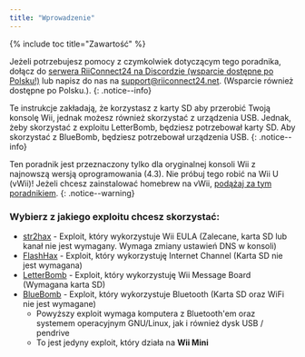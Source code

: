 ```yaml
---
title: "Wprowadzenie"
---
```


{% include toc title="Zawartość" %}

Jeżeli potrzebujesz pomocy z czymkolwiek dotyczącym tego poradnika, dołącz do [serwera RiiConnect24 na Discordzie (wsparcie dostępne po Polsku!)](https://discord.gg/b4Y7jfD) lub napisz do nas na [support@riiconnect24.net](mailto:support@riiconnect24.net). (Wsparcie również dostępne po Polsku.).
{: .notice--info}

Te instrukcje zakładają, że korzystasz z karty SD aby przerobić Twoją konsolę Wii, jednak możesz również skorzystać z urządzenia USB. Jednak, żeby skorzystać z exploitu LetterBomb, będziesz potrzebował karty SD. Aby skorzystać z BlueBomb, będziesz potrzebował urządzenia USB.
{: .notice--info}

Ten poradnik jest przeznaczony tylko dla oryginalnej konsoli Wii z najnowszą wersją oprogramowania (4.3). Nie próbuj tego robić na Wii U (vWii)! Jeżeli chcesz zainstalować homebrew na vWii, [podążaj za tym poradnikiem](https://wiiuguide.xyz/#/vwii/).
{: .notice--warning}

### Wybierz z jakiego exploitu chcesz skorzystać:

- [str2hax](str2hax) - Exploit, który wykorzystuje Wii EULA (Zalecane, karta SD lub kanał nie jest wymagany. Wymaga zmiany ustawień DNS w konsoli)
- [FlashHax](flashhax) - Exploit, który wykorzystuję Internet Channel (Karta SD nie jest wymagana)
- [LetterBomb](letterbomb) - Exploit, który wykorzystuję Wii Message Board (Wymagana karta SD)
- [BlueBomb](bluebomb) - Exploit, który wykorzystuje Bluetooth (Karta SD oraz WiFi nie jest wymagane)
    * Powyższy exploit wymaga komputera z Bluetooth'em oraz systemem operacyjnym GNU/Linux, jak i również dysk USB / pendrive
    * To jest jedyny exploit, który działa na **Wii Mini**
